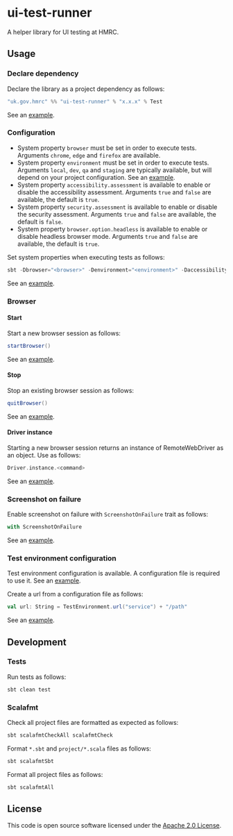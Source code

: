 # ui-test-runner

A helper library for UI testing at HMRC.

## Usage

### Declare dependency

Declare the library as a project dependency as follows:

```scala
"uk.gov.hmrc" %% "ui-test-runner" % "x.x.x" % Test
```

See an [example](https://github.com/hmrc/platform-test-example-ui-journey-tests/blob/main/project/Dependencies.scala).

### Configuration

- System property `browser` must be set in order to execute tests. Arguments `chrome`, `edge` and `firefox` are available.
- System property `environment` must be set in order to execute tests. Arguments `local`, `dev`, `qa` and `staging` are typically available, but will depend on your project configuration. See an [example](https://github.com/hmrc/platform-test-example-ui-journey-tests/blob/main/src/test/resources/application.conf).
- System property `accessibility.assessment` is available to enable or disable the accessibility assessment. Arguments `true` and `false` are available, the default is `true`.
- System property `security.assessment` is available to enable or disable the security assessment. Arguments `true` and `false` are available, the default is `false`.
- System property `browser.option.headless` is available to enable or disable headless browser mode. Arguments `true` and `false` are available, the default is `true`.

Set system properties when executing tests as follows:

```sbt
sbt -Dbrowser="<browser>" -Denvironment="<environment>" -Daccessibility.assessment="<accessibility.asessment>" -Dsecurity.assessment="<security.asessment>" -Dbrowser.option.headless=<browser.option.headless> "testOnly uk.gov.hmrc.ui.specs.*"
```

See an [example](https://github.com/hmrc/platform-test-example-ui-journey-tests/blob/main/run-tests.sh).

### Browser

#### Start

Start a new browser session as follows:

```scala
startBrowser()
```

See an [example](https://github.com/hmrc/platform-test-example-ui-journey-tests/blob/main/src/test/scala/uk/gov/hmrc/ui/specs/BaseSpec.scala).

#### Stop

Stop an existing browser session as follows:

```scala
quitBrowser()
```

See an [example](https://github.com/hmrc/platform-test-example-ui-journey-tests/blob/main/src/test/scala/uk/gov/hmrc/ui/specs/BaseSpec.scala).

#### Driver instance

Starting a new browser session returns an instance of RemoteWebDriver as an object. Use as follows:

```scala
Driver.instance.<command>
```

See an [example](https://github.com/hmrc/platform-test-example-ui-journey-tests/blob/main/src/test/scala/uk/gov/hmrc/ui/pages/BasePage.scala).

### Screenshot on failure

Enable screenshot on failure with `ScreenshotOnFailure` trait as follows:

```scala
with ScreenshotOnFailure
```

See an [example](https://github.com/hmrc/platform-test-example-ui-journey-tests/blob/main/src/test/scala/uk/gov/hmrc/ui/specs/BaseSpec.scala).

### Test environment configuration

Test environment configuration is available. A configuration file is required to use it. See an [example](https://github.com/hmrc/platform-test-example-ui-journey-tests/blob/main/src/test/resources/application.conf).

Create a url from a configuration file as follows:

```scala
val url: String = TestEnvironment.url("service") + "/path"
```

See an [example](https://github.com/hmrc/platform-test-example-ui-journey-tests/blob/main/src/test/scala/uk/gov/hmrc/ui/pages/VATReturnPeriod.scala).

## Development

### Tests

Run tests as follows:

```bash
sbt clean test
```

### Scalafmt

Check all project files are formatted as expected as follows:

```bash
sbt scalafmtCheckAll scalafmtCheck
```

Format `*.sbt` and `project/*.scala` files as follows:

```bash
sbt scalafmtSbt
```

Format all project files as follows:

```bash
sbt scalafmtAll
```

## License

This code is open source software licensed under the [Apache 2.0 License]("http://www.apache.org/licenses/LICENSE-2.0.html").
